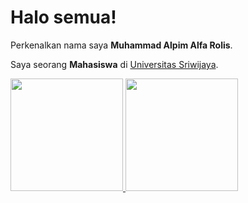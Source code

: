 # Halo semua! 

Perkenalkan nama saya **Muhammad Alpim Alfa Rolis**.

Saya seorang **Mahasiswa** di [Universitas Sriwijaya](https://unsri.ac.id/).

<p align="left">
<a href="https://github.com/alfarissss">
  <img height="180em" src="https://github-readme-stats-eight-theta.vercel.app/api?username=alfarissss&show_icons=true&theme=algolia&include_all_commits=true&count_private=true"/>
  <img height="180em" src="https://github-readme-stats-eight-theta.vercel.app/api/top-langs/?username=alfarissss&layout=compact&langs_count=8&theme=algolia"/>
</a>
</p>
